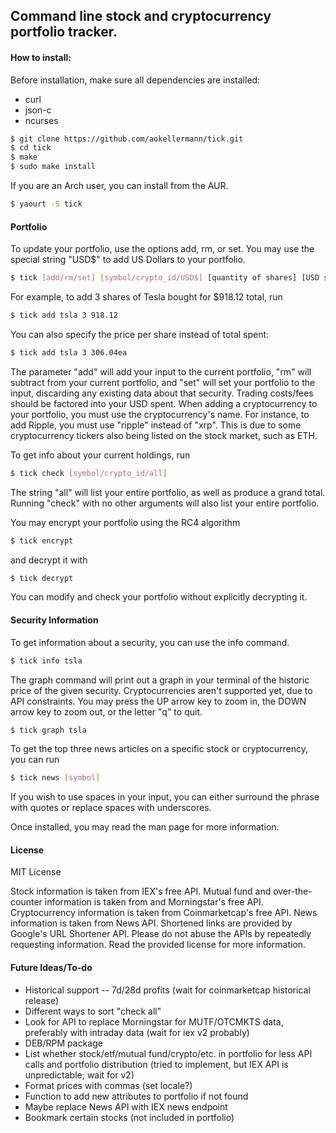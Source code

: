 ## Command line stock and cryptocurrency portfolio tracker.
#### How to install:
Before installation, make sure all dependencies are installed:
* curl
* json-c
* ncurses
```bash
$ git clone https://github.com/aokellermann/tick.git
$ cd tick
$ make
$ sudo make install
```
If you are an Arch user, you can install from the AUR.
```bash
$ yaourt -S tick
```
#### Portfolio
To update your portfolio, use the options add, rm, or set. You may use the
special string "USD$" to add US Dollars to your portfolio.
```bash
$ tick [add/rm/set] [symbol/crypto_id/USD$] [quantity of shares] [USD spent]
```
For example, to add 3 shares of Tesla bought for $918.12 total, run
```bash
$ tick add tsla 3 918.12
```
You can also specify the price per share instead of total spent:
```bash
$ tick add tsla 3 306.04ea
```

The parameter "add" will add your input to the current portfolio, "rm" will
subtract from your current portfolio, and "set" will set your portfolio to
the input, discarding any existing data about that security. Trading costs/fees
should be factored into your USD spent. When adding a cryptocurrency to your
portfolio, you must use the cryptocurrency's name. For instance, to add Ripple,
you must use "ripple" instead of "xrp". This is due to some cryptocurrency
tickers also being listed on the stock market, such as ETH.

To get info about your current holdings, run
```bash
$ tick check [symbol/crypto_id/all]
```
The string "all" will list your entire portfolio, as well as produce a grand
total. Running "check" with no other arguments will also list your entire portfolio.

You may encrypt your portfolio using the RC4 algorithm
```bash
$ tick encrypt
```
and decrypt it with
```bash
$ tick decrypt
```
You can modify and check your portfolio without explicitly decrypting it.

#### Security Information

To get information about a security, you can use the info command.
```bash
$ tick info tsla
```

The graph command will print out a graph in your terminal of the historic
price of the given security. Cryptocurrencies aren't supported yet, due to
API constraints. You may press the UP arrow key to zoom in, the DOWN arrow
key to zoom out, or the letter "q" to quit.
```bash
$ tick graph tsla
```

To get the top three news articles on a specific stock or cryptocurrency,
you can run
```bash
$ tick news [symbol]
```
If you wish to use spaces in your input, you can either surround the phrase
with quotes or replace spaces with underscores.

Once installed, you may read the man page for more information.

#### License
MIT License

Stock information is taken from IEX's free API. Mutual fund and over-the-counter
information is taken from and Morningstar's free API. Cryptocurrency information
is taken from Coinmarketcap's free API. News information is taken from News
API. Shortened links are provided by Google's URL Shortener API. Please do
not abuse the APIs by repeatedly requesting information. Read the provided
license for more information.
#### Future Ideas/To-do
* Historical support -- 7d/28d profits (wait for coinmarketcap historical release)
* Different ways to sort "check all"
* Look for API to replace Morningstar for MUTF/OTCMKTS data, preferably with
intraday data (wait for iex v2 probably)
* DEB/RPM package
* List whether stock/etf/mutual fund/crypto/etc. in portfolio for less API calls
and portfolio distribution (tried to implement, but IEX API is unpredictable; wait for v2)
* Format prices with commas (set locale?)
* Function to add new attributes to portfolio if not found
* Maybe replace News API with IEX news endpoint
* Bookmark certain stocks (not included in portfolio)